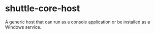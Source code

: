shuttle-core-host
=================

A generic host that can run as a console application or be installed as a Windows service.
